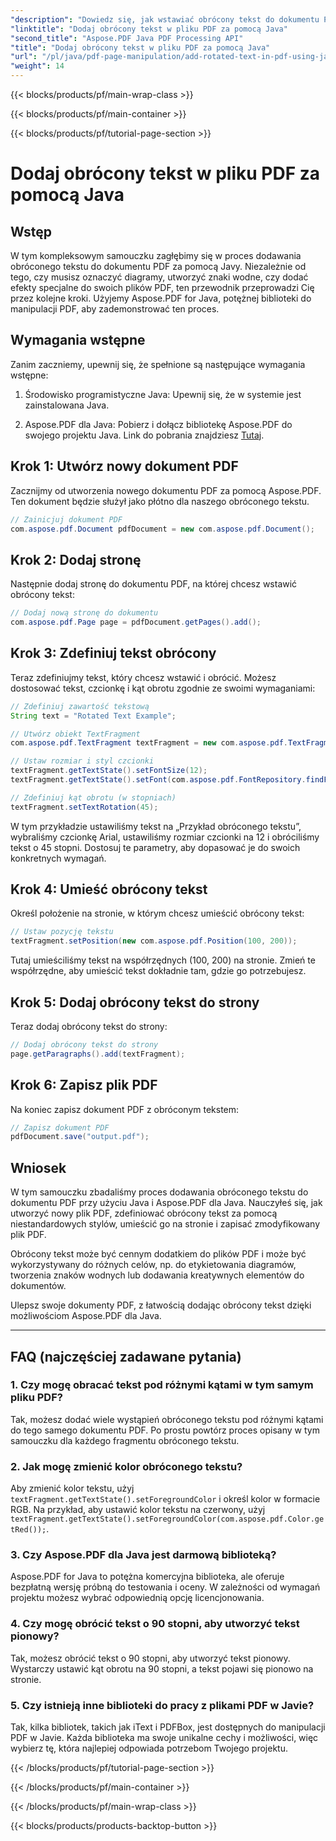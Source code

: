 ```yaml
---
"description": "Dowiedz się, jak wstawiać obrócony tekst do dokumentu PDF za pomocą Java. Postępuj zgodnie z tym szczegółowym przewodnikiem krok po kroku z przykładami kodu, aby ulepszyć swoje pliki PDF za pomocą obróconego tekstu."
"linktitle": "Dodaj obrócony tekst w pliku PDF za pomocą Java"
"second_title": "Aspose.PDF Java PDF Processing API"
"title": "Dodaj obrócony tekst w pliku PDF za pomocą Java"
"url": "/pl/java/pdf-page-manipulation/add-rotated-text-in-pdf-using-java/"
"weight": 14
---
```


{{< blocks/products/pf/main-wrap-class >}}

{{< blocks/products/pf/main-container >}}

{{< blocks/products/pf/tutorial-page-section >}}

# Dodaj obrócony tekst w pliku PDF za pomocą Java


## Wstęp

W tym kompleksowym samouczku zagłębimy się w proces dodawania obróconego tekstu do dokumentu PDF za pomocą Javy. Niezależnie od tego, czy musisz oznaczyć diagramy, utworzyć znaki wodne, czy dodać efekty specjalne do swoich plików PDF, ten przewodnik przeprowadzi Cię przez kolejne kroki. Użyjemy Aspose.PDF for Java, potężnej biblioteki do manipulacji PDF, aby zademonstrować ten proces.

## Wymagania wstępne

Zanim zaczniemy, upewnij się, że spełnione są następujące wymagania wstępne:

1. Środowisko programistyczne Java: Upewnij się, że w systemie jest zainstalowana Java.

2. Aspose.PDF dla Java: Pobierz i dołącz bibliotekę Aspose.PDF do swojego projektu Java. Link do pobrania znajdziesz [Tutaj](https://releases.aspose.com/pdf/java/).

## Krok 1: Utwórz nowy dokument PDF

Zacznijmy od utworzenia nowego dokumentu PDF za pomocą Aspose.PDF. Ten dokument będzie służył jako płótno dla naszego obróconego tekstu.

```java
// Zainicjuj dokument PDF
com.aspose.pdf.Document pdfDocument = new com.aspose.pdf.Document();
```

## Krok 2: Dodaj stronę

Następnie dodaj stronę do dokumentu PDF, na której chcesz wstawić obrócony tekst:

```java
// Dodaj nową stronę do dokumentu
com.aspose.pdf.Page page = pdfDocument.getPages().add();
```

## Krok 3: Zdefiniuj tekst obrócony

Teraz zdefiniujmy tekst, który chcesz wstawić i obrócić. Możesz dostosować tekst, czcionkę i kąt obrotu zgodnie ze swoimi wymaganiami:

```java
// Zdefiniuj zawartość tekstową
String text = "Rotated Text Example";

// Utwórz obiekt TextFragment
com.aspose.pdf.TextFragment textFragment = new com.aspose.pdf.TextFragment(text);

// Ustaw rozmiar i styl czcionki
textFragment.getTextState().setFontSize(12);
textFragment.getTextState().setFont(com.aspose.pdf.FontRepository.findFont("Arial"));

// Zdefiniuj kąt obrotu (w stopniach)
textFragment.setTextRotation(45);
```

W tym przykładzie ustawiliśmy tekst na „Przykład obróconego tekstu”, wybraliśmy czcionkę Arial, ustawiliśmy rozmiar czcionki na 12 i obróciliśmy tekst o 45 stopni. Dostosuj te parametry, aby dopasować je do swoich konkretnych wymagań.

## Krok 4: Umieść obrócony tekst

Określ położenie na stronie, w którym chcesz umieścić obrócony tekst:

```java
// Ustaw pozycję tekstu
textFragment.setPosition(new com.aspose.pdf.Position(100, 200));
```

Tutaj umieściliśmy tekst na współrzędnych (100, 200) na stronie. Zmień te współrzędne, aby umieścić tekst dokładnie tam, gdzie go potrzebujesz.

## Krok 5: Dodaj obrócony tekst do strony

Teraz dodaj obrócony tekst do strony:

```java
// Dodaj obrócony tekst do strony
page.getParagraphs().add(textFragment);
```

## Krok 6: Zapisz plik PDF

Na koniec zapisz dokument PDF z obróconym tekstem:

```java
// Zapisz dokument PDF
pdfDocument.save("output.pdf");
```

## Wniosek

W tym samouczku zbadaliśmy proces dodawania obróconego tekstu do dokumentu PDF przy użyciu Java i Aspose.PDF dla Java. Nauczyłeś się, jak utworzyć nowy plik PDF, zdefiniować obrócony tekst za pomocą niestandardowych stylów, umieścić go na stronie i zapisać zmodyfikowany plik PDF.

Obrócony tekst może być cennym dodatkiem do plików PDF i może być wykorzystywany do różnych celów, np. do etykietowania diagramów, tworzenia znaków wodnych lub dodawania kreatywnych elementów do dokumentów.

Ulepsz swoje dokumenty PDF, z łatwością dodając obrócony tekst dzięki możliwościom Aspose.PDF dla Java.

---

## FAQ (najczęściej zadawane pytania)

### 1. Czy mogę obracać tekst pod różnymi kątami w tym samym pliku PDF?
   Tak, możesz dodać wiele wystąpień obróconego tekstu pod różnymi kątami do tego samego dokumentu PDF. Po prostu powtórz proces opisany w tym samouczku dla każdego fragmentu obróconego tekstu.

### 2. Jak mogę zmienić kolor obróconego tekstu?
   Aby zmienić kolor tekstu, użyj `textFragment.getTextState().setForegroundColor` i określ kolor w formacie RGB. Na przykład, aby ustawić kolor tekstu na czerwony, użyj `textFragment.getTextState().setForegroundColor(com.aspose.pdf.Color.getRed());`.

### 3. Czy Aspose.PDF dla Java jest darmową biblioteką?
   Aspose.PDF for Java to potężna komercyjna biblioteka, ale oferuje bezpłatną wersję próbną do testowania i oceny. W zależności od wymagań projektu możesz wybrać odpowiednią opcję licencjonowania.

### 4. Czy mogę obrócić tekst o 90 stopni, aby utworzyć tekst pionowy?
   Tak, możesz obrócić tekst o 90 stopni, aby utworzyć tekst pionowy. Wystarczy ustawić kąt obrotu na 90 stopni, a tekst pojawi się pionowo na stronie.

### 5. Czy istnieją inne biblioteki do pracy z plikami PDF w Javie?
   Tak, kilka bibliotek, takich jak iText i PDFBox, jest dostępnych do manipulacji PDF w Javie. Każda biblioteka ma swoje unikalne cechy i możliwości, więc wybierz tę, która najlepiej odpowiada potrzebom Twojego projektu.

{{< /blocks/products/pf/tutorial-page-section >}}

{{< /blocks/products/pf/main-container >}}

{{< /blocks/products/pf/main-wrap-class >}}

{{< blocks/products/products-backtop-button >}}